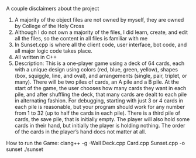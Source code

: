 A couple disclaimers about the project
1. A majority of the object files are not owned by myself, they are owned by College of the Holy Cross
2. Although I do not own a majority of the files, I did learn, create, and edit all the files, so the content in all files is familiar with me
3. In Sunset.cpp is where all the client code, user interface, bot code, and all major logic code takes place.
4. All written in C++
5. Description:
     This is a one-player game using a deck of 64 cards, each with a unique design using colors (red, blue, green, yellow), shapes (box, squiggle, line, and oval), and arrangements (single, pair, triplet, or many). There will be two piles of cards, an A pile and a B pile. At the start of the game, the user chooses how many cards they want in each pile, and after shuffling the deck, that many cards are dealt to each pile in alternating fashion. For debugging, starting with just 3 or 4 cards in each pile is reasonable, but your program should work for any number from 1 to 32 (up to half the cards in each pile). There is a third pile of cards, the save pile, that is initially empty. The player will also hold some cards in their hand, but initially the player is holding nothing. The order of the cards in the player’s hand does not matter at all.

How to run the Game: 
clang++ -g -Wall Deck.cpp Card.cpp Sunset.cpp -o sunset
./sunset
